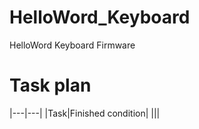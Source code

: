 # HelloWord_Keyboard
HelloWord Keyboard Firmware
# Task plan
|---|---|
|Task|Finished condition|
|||
